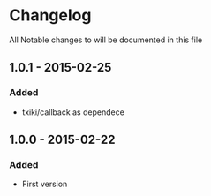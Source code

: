 # Changelog

All Notable changes to will be documented in this file

## 1.0.1 - 2015-02-25

### Added
- txiki/callback as dependece

## 1.0.0 - 2015-02-22

### Added
- First version